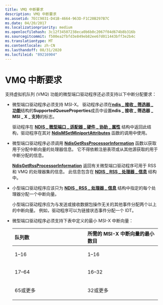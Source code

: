 ```yaml
---
title: VMQ 中断要求
description: VMQ 中断要求
ms.assetid: 7ECC9031-D41B-4664-963D-F1C20B297B7C
ms.date: 04/20/2017
ms.localizationpriority: medium
ms.openlocfilehash: 3c12f34507238eca0b6b0c2067f04d674b8b316b
ms.sourcegitcommit: f500ea2fbfd3e849eb82ee67d011443bff3e2b4c
ms.translationtype: MT
ms.contentlocale: zh-CN
ms.lasthandoff: 08/31/2020
ms.locfileid: "89216904"
---
```

# <a name="vmq-interrupt-requirements"></a>VMQ 中断要求


支持虚拟机队列 (VMQ) 功能的微型端口驱动程序还必须支持以下中断分配要求：

-   微型端口驱动程序必须支持 MSI-X。 驱动程序必须在[**ndis \_ 接收 \_ 筛选器 \_ 功能**](/windows-hardware/drivers/ddi/ntddndis/ns-ntddndis-_ndis_receive_filter_capabilities)结构的**SupportedQueueProperties**成员中设置**ndis \_ 接收 \_ 筛选器 \_ MSI \_ X \_ 支持**的标志。

    驱动程序在 [**NDIS \_ 微型端口 \_ 适配器 \_ 硬件 \_ 协助 \_ 属性**](/windows-hardware/drivers/ddi/ndis/ns-ndis-_ndis_miniport_adapter_hardware_assist_attributes) 结构中返回此结构，驱动程序在其对 [**NdisMSetMiniportAttributes**](/windows-hardware/drivers/ddi/ndis/nf-ndis-ndismsetminiportattributes) 函数的调用中使用。

-   微型端口驱动程序必须调用 [**NdisGetRssProcessorInformation**](/windows-hardware/drivers/ddi/ndis/nf-ndis-ndisgetrssprocessorinformation) 函数以获取用于分配中断向量的处理器信息。 它不得依赖注册表项或从其他源获取的用于中断分配的信息。

    [**NdisGetRssProcessorInformation**](/windows-hardware/drivers/ddi/ndis/nf-ndis-ndisgetrssprocessorinformation) 返回有关微型端口驱动程序可用于 RSS 和 VMQ 的处理器集的信息。 此信息包含在 [**NDIS \_ RSS \_ 处理器 \_ 信息**](/windows-hardware/drivers/ddi/ntddndis/ns-ntddndis-_ndis_rss_processor_info) 结构中。

-   小型端口驱动程序应该只为 [**NDIS \_ RSS \_ 处理器 \_ 信息**](/windows-hardware/drivers/ddi/ntddndis/ns-ntddndis-_ndis_rss_processor_info) 结构中指定的每个处理器分配一个中断向量。

    小型端口驱动程序应为与发送或接收数据包操作无关的其他事件分配两个以上的中断向量。 例如，驱动程序可以为链接状态事件分配一个 IDT。

-   微型端口驱动程序必须支持下表中定义的最小 MSI-X 中断向量：

    <table>
    <colgroup>
    <col width="50%" />
    <col width="50%" />
    </colgroup>
    <thead>
    <tr class="header">
    <th align="left">队列数</th>
    <th align="left">所需的 MSI-X 中断向量的最小数目</th>
    </tr>
    </thead>
    <tbody>
    <tr class="odd">
    <td align="left"><p>1–16</p></td>
    <td align="left"><p>1–16</p></td>
    </tr>
    <tr class="even">
    <td align="left"><p>17–64</p></td>
    <td align="left"><p>16–32</p></td>
    </tr>
    <tr class="odd">
    <td align="left"><p>65或更多</p></td>
    <td align="left"><p>32或更多</p></td>
    </tr>
    </tbody>
    </table>

     

 

